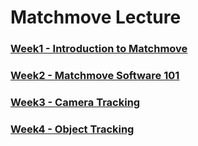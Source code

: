 # Matchmove Lecture

### [Week1 - Introduction to Matchmove](doc/week1.md)

### [Week2 - Matchmove Software 101](doc/week2.md)

### [Week3 - Camera Tracking](doc/week3.md)

### [Week4 - Object Tracking](doc/week4.md)
